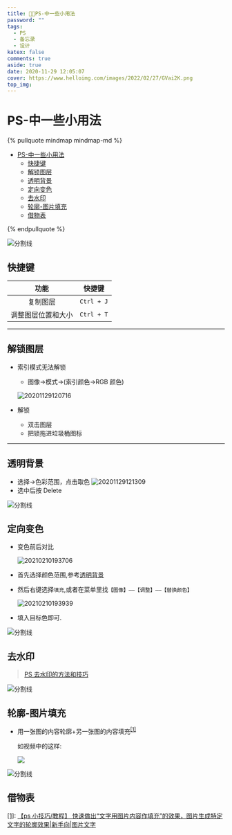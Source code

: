 ```yaml
---
title: 😵‍💫PS-中一些小用法
password: ""
tags:
  - PS
  - 备忘录
  - 设计
katex: false
comments: true
aside: true
date: 2020-11-29 12:05:07
cover: https://www.helloimg.com/images/2022/02/27/GVai2K.png
top_img:
---
```


# PS-中一些小用法

<!--
 * @Author: Weidows
 * @Date: 2020-11-29 12:05:07
 * @LastEditors: Weidows
 * @LastEditTime: 2022-06-25 02:07:54
 * @FilePath: \Blog-private\source\_posts\design\PS.md
 * @Description:
-->

{% pullquote mindmap mindmap-md %}

- [PS-中一些小用法](#ps-中一些小用法)
  - [快捷键](#快捷键)
  - [解锁图层](#解锁图层)
  - [透明背景](#透明背景)
  - [定向变色](#定向变色)
  - [去水印](#去水印)
  - [轮廓-图片填充](#轮廓-图片填充)
  - [借物表](#借物表)

{% endpullquote %}

<a>![分割线](https://fastly.jsdelivr.net/gh/Weidows/Images/img/divider.png)</a>

## 快捷键

|        功能        |   快捷键   |
| :----------------: | :--------: |
|      复制图层      | `Ctrl + J` |
| 调整图层位置和大小 | `Ctrl + T` |

---

## 解锁图层

- 索引模式无法解锁

  - 图像->模式->(索引颜色->RGB 颜色)

  ![20201129120716](https://www.helloimg.com/images/2022/02/27/GV393v.png)

- 解锁
  - 双击图层
  - 把锁拖进垃圾桶图标

---

## 透明背景

- 选择->色彩范围，点击取色
  ![20201129121309](https://www.helloimg.com/images/2022/02/27/GVErOM.png)
- 选中后按 Delete

<a>![分割线](https://fastly.jsdelivr.net/gh/Weidows/Images/img/divider.png)</a>

## 定向变色

- 变色前后对比

  <img src="https://www.helloimg.com/images/2022/02/27/GVLV5u.png" alt="20210210193706" />

- 首先选择颜色范围,参考[透明背景](#透明背景)

- 然后右键选择`填充`,或者在菜单里找`【图像】——【调整】——【替换颜色】`

  <img src="https://www.helloimg.com/images/2022/02/27/GV4sBv.png" alt="20210210193939" />

- 填入目标色即可.

<a>![分割线](https://fastly.jsdelivr.net/gh/Weidows/Images/img/divider.png)</a>

## 去水印

> [PS 去水印的方法和技巧](https://zhuanlan.zhihu.com/p/45458379)

<a>![分割线](https://fastly.jsdelivr.net/gh/Weidows/Images/img/divider.png)</a>

## 轮廓-图片填充

- 用一张图的内容轮廓+另一张图的内容填充<sup id='cite_ref-1'>[\[1\]](#cite_note-1)</sup>

  如视频中的这样:

  ![](https://www.helloimg.com/images/2022/03/06/Gh21vg.png)

<a>![分割线](https://fastly.jsdelivr.net/gh/Weidows/Images/img/divider.png)</a>

## 借物表

<a name='cite_note-1' href='#cite_ref-1'>[1]</a>: [【ps 小技巧/教程】 快速做出“文字用图片内容作填充”的效果，图片生成特定文字的轮廓效果|新手向|图片文字](https://www.bilibili.com/video/BV12p4y1z7FZ?spm_id_from=..search-card.all.click)
